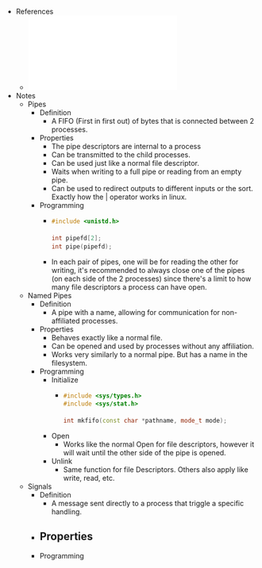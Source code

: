 - References
	- ![13 - IPC (1).pdf](../assets/13_-_IPC_(1)_1735449996620_0.pdf)
- Notes
	- Pipes
		- Definition
			- A FIFO (First in first out) of bytes that is connected between 2 processes.
		- Properties
			- The pipe descriptors are internal to a process
			- Can be transmitted to the child processes.
			- Can be used just like a normal file descriptor.
			- Waits when writing to a full pipe or reading from an empty pipe.
			- Can be used to redirect outputs to different inputs or the sort. Exactly how the | operator works in linux.
		- Programming
			- ```cpp
			  #include <unistd.h>
			  
			  int pipefd[2];
			  int pipe(pipefd);
			  ```
			- In each pair of pipes, one will be for reading the other for writing, it's recommended to always close one of the pipes (on each side of the 2 processes) since there's a limit to how many file descriptors a process can have open.
	- Named Pipes
		- Definition
			- A pipe with a name, allowing for communication for non-affiliated processes.
		- Properties
			- Behaves exactly like a normal file.
			- Can be opened and used by processes without any affiliation.
			- Works very similarly to a normal pipe. But has a name in the filesystem.
		- Programming
			- Initialize
				- ```cpp
				  #include <sys/types.h>
				  #include <sys/stat.h>
				  
				  int mkfifo(const char *pathname, mode_t mode);
				  ```
			- Open
				- Works like the normal Open for file descriptors, however it will wait until the other side of the pipe is opened.
			- Unlink
				- Same function for file Descriptors. Others also apply like write, read, etc.
	- Signals
		- Definition
			- A message sent directly to a process that triggle a specific handling.
		- Properties
			-
		- Programming